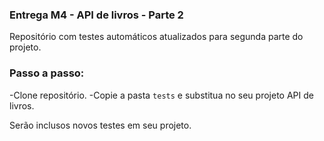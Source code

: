 ### Entrega M4 - API de livros - Parte 2

Repositório com testes automáticos atualizados para segunda parte do projeto. 

### Passo a passo:

-Clone repositório. 
-Copie a pasta `tests` e substitua no seu projeto API de livros.

Serão inclusos novos testes em seu projeto.